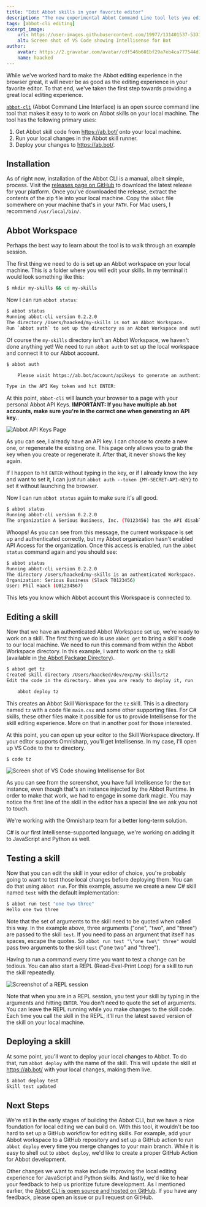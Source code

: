 ```yaml
---
title: "Edit Abbot skills in your favorite editor"
description: "The new experimental Abbot Command Line tool lets you edit Abbot skills in your favorite editor on your own machine."
tags: [abbot-cli editing]
excerpt_image:
    url: https://user-images.githubusercontent.com/19977/131401537-533115bd-545f-4cf6-8b38-14000258e9e1.png
    alt: Screen shot of VS Code showing Intellisense for Bot
author:
    avatar: https://2.gravatar.com/avatar/cdf546b601bf29a7eb4ca777544d11cd?s=160
    name: haacked
---
```


While we've worked hard to make the Abbot editing experience in the browser great, it will never be as good as the editing experience in your favorite editor. To that end, we've taken the first step towards providing a great local editing experience.

[`abbot-cli`](https://github.com/aseriousbiz/abbot-cli) (Abbot Command Line Interface) is an open source command line tool that makes it easy to to work on Abbot skills on your local machine. The tool has the following primary uses:

1. Get Abbot skill code from https://ab.bot/ onto your local machine.
2. Run your local changes in the Abbot skill runner.
3. Deploy your changes to https://ab.bot/.

## Installation

As of right now, installation of the Abbot CLI is a manual, albeit simple, process. Visit the [releases page on GitHub](https://github.com/aseriousbiz/abbot-cli/releases) to download the latest release for your platform. Once you've downloaded the release, extract the contents of the zip file into your local machine. Copy the `abbot` file somewhere on your machine that's in your `PATH`. For Mac users, I recommend `/usr/local/bin/`.

## Abbot Workspace

Perhaps the best way to learn about the tool is to walk through an example session.

The first thing we need to do is set up an Abbot workspace on your local machine. This is a folder where you will edit your skills. In my terminal it would look something like this:

```bash
$ mkdir my-skills && cd my-skills
```

Now I can run `abbot status`:

```bash
$ abbot status
Running abbot-cli version 0.2.2.0
The directory /Users/haacked/my-skills is not an Abbot Workspace.
Run `abbot auth` to set up the directory as an Abbot Workspace and authenticate it with your Abbot account.
```

Of course the `my-skills` directory isn't an Abbot Workspace, we haven't done anything yet! We need to run `abbot auth` to set up the local workspace and connect it to our Abbot account.

```bash
$ abbot auth

    Please visit https://ab.bot/account/apikeys to generate an authentication token. I will attempt to open your browser for you.

Type in the API Key token and hit ENTER: 
```

At this point, `abbot-cli` will launch your browser to a page with your personal Abbot API Keys. __IMPORTANT: If you have multiple ab.bot accounts, make sure you're in the correct one when generating an API key.__.

![Abbot API Keys Page](https://user-images.githubusercontent.com/19977/131372288-7adbca68-513e-4678-8c48-30c56403b068.png)

As you can see, I already have an API key. I can choose to create a new one, or regenerate the existing one. This page only allows you to grab the key when you create or regenerate it. After that, it never shows the key again.

If I happen to hit `ENTER` without typing in the key, or if I already know the key and want to set it, I can just run `abbot auth --token {MY-SECRET-API-KEY}` to set it without launching the browser.

Now I can run `abbot status` again to make sure it's all good.

```bash
$ abbot status
Running abbot-cli version 0.2.2.0
The organization A Serious Business, Inc. (T0123456) has the API disabled. This setting can be changed by an Administrator at https://ab.bot/account/admin/settings
```

Whoops! As you can see from this message, the current workspace is set up and authenticated correctly, but my Abbot organization hasn't enabled API Access for the organization. Once this access is enabled, run the `abbot status` command again and you should see:

```bash
$ abbot status
Running abbot-cli version 0.2.2.0
The directory /Users/haacked/my-skills is an authenticated Workspace.
Organization: Serious Business (Slack T0123456)
User: Phil Haack (U01234567)
```

This lets you know which Abbot account this Workspace is connected to.

## Editing a skill

Now that we have an authenticated Abbot Workspace set up, we're ready to work on a skill. The first thing we do is use `abbot get` to bring a skill's code to our local machine. We need to run this command from within the Abbot Workspace directory. In this example, I want to work on the `tz` skill (available in [the Abbot Package Directory](https://ab.bot/packages/aseriousbiz/tz)).

```bash
$ abbot get tz
Created skill directory /Users/haacked/dev/exp/my-skills/tz
Edit the code in the directory. When you are ready to deploy it, run

    abbot deploy tz

```

This creates an Abbot Skill Workspace for the `tz` skill. This is a directory named `tz` with a code file `main.csx` and some other supporting files. For C# skills, these other files make it possible for us to provide Intellisense for the skill editing experience. More on that in another post for those interested.

At this point, you can open up your editor to the Skill Workspace directory. If your editor supports Omnisharp, you'll get Intellisense. In my case, I'll open up VS Code to the `tz` directory.

```bash
$ code tz
```

![Screen shot of VS Code showing Intellisense for Bot](https://user-images.githubusercontent.com/19977/131401537-533115bd-545f-4cf6-8b38-14000258e9e1.png)

As you can see from the screenshot, you have full Intellisense for the `Bot` instance, even though that's an instance injected by the Abbot Runtime. In order to make that work, we had to engage in some dark magic. You may notice the first line of the skill in the editor has a special line we ask you not to touch.

We're working with the Omnisharp team for a better long-term solution.

C# is our first Intellisense-supported language, we're working on adding it to JavaScript and Python as well.

## Testing a skill

Now that you can edit the skill in your editor of choice, you're probably going to want to test those local changes before deploying them. You can do that using `abbot run`. For this example, assume we create a new C# skill named `test` with the default implementation:

```bash
$ abbot run test "one two three"
Hello one two three
```

Note that the set of arguments to the skill need to be quoted when called this way. In the example above, three arguments ("one", "two", and "three") are passed to the skill `test`. If you need to pass an argument that itself has spaces, escape the quotes. So `abbot run test "\"one two\" three"` would pass two arguments to the skill `test` ("one two" and "three").

Having to run a command every time you want to test a change can be tedious. You can also start a REPL (Read-Eval-Print Loop) for a skill to run the skill repeatedly.

![Screenshot of a REPL session](https://user-images.githubusercontent.com/19977/131403268-a14728e9-15f0-4c54-9b94-062a5a4755b7.png)

Note that when you are in a REPL session, you test your skill by typing in the arguments and hitting `ENTER`. You don't need to quote the set of arguments. You can leave the REPL running while you make changes to the skill code. Each time you call the skill in the REPL, it'll run the latest saved version of the skill on your local machine.

## Deploying a skill

At some point, you'll want to deploy your local changes to Abbot. To do that, run `abbot deploy` with the name of the skill. This will update the skill at https://ab.bot/ with your local changes, making them live.

```bash
$ abbot deploy test
Skill test updated
```

## Next Steps

We're still in the early stages of building the Abbot CLI, but we have a nice foundation for local editing we can build on. With this tool, it wouldn't be too hard to set up a GitHub workflow for editing skills. For example, add your Abbot workspace to a GitHub repository and set up a GitHub action to run `abbot deploy` every time you merge changes to your main branch. While it is easy to shell out to `abbot deploy`, we'd like to create a proper GitHub Action for Abbot development.

Other changes we want to make include improving the local editing experience for JavaScript and Python skills. And lastly, we'd like to hear your feedback to help us prioritize future development. As I mentioned earlier, the [Abbot CLI is open source and hosted on GitHub](https://github.com/aseriousbiz/abbot-cli). If you have any feedback, please open an issue or pull request on GitHub.
